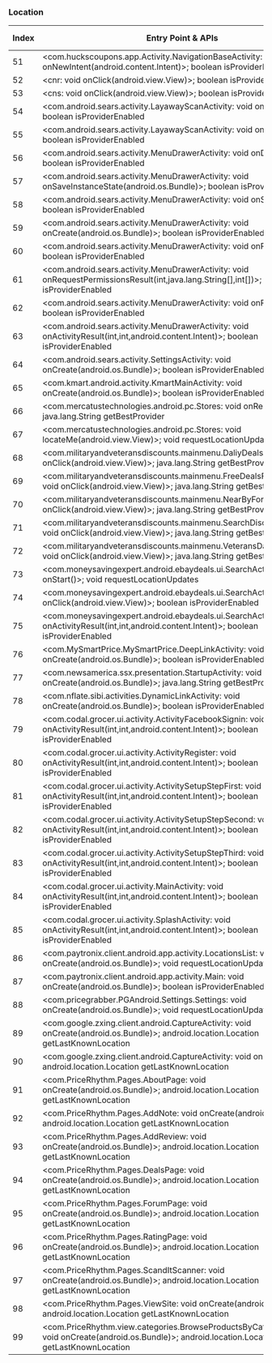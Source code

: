 ### Location
| Index | Entry Point & APIs | Screen shot | Resource id | Label |
| ------------- | ------------- | ------------- |-------------|-------------|
| 51 | <com.huckscoupons.app.Activity.NavigationBaseActivity: void onNewIntent(android.content.Intent)>; boolean isProviderEnabled | ![](D:\COSMOS\output\py\Play_win8\Shopping\com.huckscoupons.app\com.huckscoupons.app.Activity.NavigationBaseActivity.png) |  | |
| 52 | <cnr: void onClick(android.view.View)>; boolean isProviderEnabled | ![](D:\COSMOS\output\py\Play_win8\Shopping\com.huckscoupons.app\com.huckscoupons.app.Activity.NavigationBaseActivity.png) |  | |
| 53 | <cns: void onClick(android.view.View)>; boolean isProviderEnabled | ![](D:\COSMOS\output\py\Play_win8\Shopping\com.huckscoupons.app\com.huckscoupons.app.Activity.NavigationBaseActivity.png) |  | |
| 54 | <com.android.sears.activity.LayawayScanActivity: void onResume()>; boolean isProviderEnabled | ![](D:\COSMOS\output\py\Play_win8\Shopping\com.sears.android\com.android.sears.activity.LayawayScanActivity.png) |  | |
| 55 | <com.android.sears.activity.LayawayScanActivity: void onPause()>; boolean isProviderEnabled | ![](D:\COSMOS\output\py\Play_win8\Shopping\com.sears.android\com.android.sears.activity.LayawayScanActivity.png) |  | |
| 56 | <com.android.sears.activity.MenuDrawerActivity: void onDestroy()>; boolean isProviderEnabled | ![](D:\COSMOS\output\py\Play_win8\Shopping\com.kmart.android\com.android.sears.activity.MenuDrawerActivity.png) |  | |
| 57 | <com.android.sears.activity.MenuDrawerActivity: void onSaveInstanceState(android.os.Bundle)>; boolean isProviderEnabled | ![](D:\COSMOS\output\py\Play_win8\Shopping\com.kmart.android\com.android.sears.activity.MenuDrawerActivity.png) |  | |
| 58 | <com.android.sears.activity.MenuDrawerActivity: void onStart()>; boolean isProviderEnabled | ![](D:\COSMOS\output\py\Play_win8\Shopping\com.kmart.android\com.android.sears.activity.MenuDrawerActivity.png) |  | |
| 59 | <com.android.sears.activity.MenuDrawerActivity: void onCreate(android.os.Bundle)>; boolean isProviderEnabled | ![](D:\COSMOS\output\py\Play_win8\Shopping\com.kmart.android\com.android.sears.activity.MenuDrawerActivity.png) |  | |
| 60 | <com.android.sears.activity.MenuDrawerActivity: void onResume()>; boolean isProviderEnabled | ![](D:\COSMOS\output\py\Play_win8\Shopping\com.kmart.android\com.android.sears.activity.MenuDrawerActivity.png) |  | |
| 61 | <com.android.sears.activity.MenuDrawerActivity: void onRequestPermissionsResult(int,java.lang.String[],int[])>; boolean isProviderEnabled | ![](D:\COSMOS\output\py\Play_win8\Shopping\com.kmart.android\com.android.sears.activity.MenuDrawerActivity.png) |  | |
| 62 | <com.android.sears.activity.MenuDrawerActivity: void onPause()>; boolean isProviderEnabled | ![](D:\COSMOS\output\py\Play_win8\Shopping\com.kmart.android\com.android.sears.activity.MenuDrawerActivity.png) |  | |
| 63 | <com.android.sears.activity.MenuDrawerActivity: void onActivityResult(int,int,android.content.Intent)>; boolean isProviderEnabled | ![](D:\COSMOS\output\py\Play_win8\Shopping\com.kmart.android\com.android.sears.activity.MenuDrawerActivity.png) |  | |
| 64 | <com.android.sears.activity.SettingsActivity: void onCreate(android.os.Bundle)>; boolean isProviderEnabled | ![](D:\COSMOS\output\py\Play_win8\Shopping\com.sears.android\com.android.sears.activity.SettingsActivity.png) |  | |
| 65 | <com.kmart.android.activity.KmartMainActivity: void onCreate(android.os.Bundle)>; boolean isProviderEnabled | ![](D:\COSMOS\output\py\Play_win8\Shopping\com.kmart.android\com.kmart.android.activity.KmartMainActivity.png) |  | |
| 66 | <com.mercatustechnologies.android.pc.Stores: void onResume()>; java.lang.String getBestProvider | ![](D:\COSMOS\output\py\Play_win8\Shopping\com.mercatustechnologies.android.pc\com.mercatustechnologies.android.pc.Stores.png) |  | |
| 67 | <com.mercatustechnologies.android.pc.Stores: void locateMe(android.view.View)>; void requestLocationUpdates | ![](D:\COSMOS\output\py\Play_win8\Shopping\com.mercatustechnologies.android.pc\com.mercatustechnologies.android.pc.Stores.png) |  | |
| 68 | <com.militaryandveteransdiscounts.mainmenu.DaliyDealsActivity: void onClick(android.view.View)>; java.lang.String getBestProvider | ![](D:\COSMOS\output\py\Play_win8\Shopping\com.militaryandveteransdiscounts.android\com.militaryandveteransdiscounts.mainmenu.DaliyDealsActivity.png) |  | |
| 69 | <com.militaryandveteransdiscounts.mainmenu.FreeDealsFormActivity: void onClick(android.view.View)>; java.lang.String getBestProvider | ![](D:\COSMOS\output\py\Play_win8\Shopping\com.militaryandveteransdiscounts.android\com.militaryandveteransdiscounts.mainmenu.FreeDealsFormActivity.png) |  | |
| 70 | <com.militaryandveteransdiscounts.mainmenu.NearByFormActivity: void onClick(android.view.View)>; java.lang.String getBestProvider | ![](D:\COSMOS\output\py\Play_win8\Shopping\com.militaryandveteransdiscounts.android\com.militaryandveteransdiscounts.mainmenu.NearByFormActivity.png) |  | |
| 71 | <com.militaryandveteransdiscounts.mainmenu.SearchDiscountsActivity: void onClick(android.view.View)>; java.lang.String getBestProvider | ![](D:\COSMOS\output\py\Play_win8\Shopping\com.militaryandveteransdiscounts.android\com.militaryandveteransdiscounts.mainmenu.SearchDiscountsActivity.png) |  | |
| 72 | <com.militaryandveteransdiscounts.mainmenu.VeteransDayFormActivity: void onClick(android.view.View)>; java.lang.String getBestProvider | ![](D:\COSMOS\output\py\Play_win8\Shopping\com.militaryandveteransdiscounts.android\com.militaryandveteransdiscounts.mainmenu.VeteransDayFormActivity.png) |  | |
| 73 | <com.moneysavingexpert.android.ebaydeals.ui.SearchActivity: void onStart()>; void requestLocationUpdates | ![](D:\COSMOS\output\py\Play_win8\Shopping\com.moneysavingexpert.android.ebaydeals\com.moneysavingexpert.android.ebaydeals.ui.SearchActivity.png) |  | |
| 74 | <com.moneysavingexpert.android.ebaydeals.ui.SearchActivity: void onClick(android.view.View)>; boolean isProviderEnabled | ![](D:\COSMOS\output\py\Play_win8\Shopping\com.moneysavingexpert.android.ebaydeals\com.moneysavingexpert.android.ebaydeals.ui.SearchActivity.png) |  | |
| 75 | <com.moneysavingexpert.android.ebaydeals.ui.SearchActivity: void onActivityResult(int,int,android.content.Intent)>; boolean isProviderEnabled | ![](D:\COSMOS\output\py\Play_win8\Shopping\com.moneysavingexpert.android.ebaydeals\com.moneysavingexpert.android.ebaydeals.ui.SearchActivity.png) |  | |
| 76 | <com.MySmartPrice.MySmartPrice.DeepLinkActivity: void onCreate(android.os.Bundle)>; boolean isProviderEnabled | ![](D:\COSMOS\output\py\Play_win8\Shopping\com.MySmartPrice.MySmartPrice\com.MySmartPrice.MySmartPrice.DeepLinkActivity.png) |  | |
| 77 | <com.newsamerica.ssx.presentation.StartupActivity: void onCreate(android.os.Bundle)>; java.lang.String getBestProvider | ![](D:\COSMOS\output\py\Play_win8\Shopping\com.newsamerica.ssx\com.newsamerica.ssx.presentation.StartupActivity.png) |  | |
| 78 | <com.nflate.sibi.activities.DynamicLinkActivity: void onCreate(android.os.Bundle)>; boolean isProviderEnabled | ![](D:\COSMOS\output\py\Play_win8\Shopping\com.nflate.sibifull\com.nflate.sibi.activities.DynamicLinkActivity.png) |  | |
| 79 | <com.codal.grocer.ui.activity.ActivityFacebookSignin: void onActivityResult(int,int,android.content.Intent)>; boolean isProviderEnabled | ![](D:\COSMOS\output\py\Play_win8\Shopping\com.omnicd.grocer\com.codal.grocer.ui.activity.ActivityFacebookSignin.png) |  | |
| 80 | <com.codal.grocer.ui.activity.ActivityRegister: void onActivityResult(int,int,android.content.Intent)>; boolean isProviderEnabled | ![](D:\COSMOS\output\py\Play_win8\Shopping\com.omnicd.grocer\com.codal.grocer.ui.activity.ActivityRegister.png) |  | |
| 81 | <com.codal.grocer.ui.activity.ActivitySetupStepFirst: void onActivityResult(int,int,android.content.Intent)>; boolean isProviderEnabled | ![](D:\COSMOS\output\py\Play_win8\Shopping\com.omnicd.grocer\com.codal.grocer.ui.activity.ActivitySetupStepFirst.png) |  | |
| 82 | <com.codal.grocer.ui.activity.ActivitySetupStepSecond: void onActivityResult(int,int,android.content.Intent)>; boolean isProviderEnabled | ![](D:\COSMOS\output\py\Play_win8\Shopping\com.omnicd.grocer\com.codal.grocer.ui.activity.ActivitySetupStepSecond.png) |  | |
| 83 | <com.codal.grocer.ui.activity.ActivitySetupStepThird: void onActivityResult(int,int,android.content.Intent)>; boolean isProviderEnabled | ![](D:\COSMOS\output\py\Play_win8\Shopping\com.omnicd.grocer\com.codal.grocer.ui.activity.ActivitySetupStepThird.png) |  | |
| 84 | <com.codal.grocer.ui.activity.MainActivity: void onActivityResult(int,int,android.content.Intent)>; boolean isProviderEnabled | ![](D:\COSMOS\output\py\Play_win8\Shopping\com.omnicd.grocer\com.codal.grocer.ui.activity.MainActivity.png) |  | |
| 85 | <com.codal.grocer.ui.activity.SplashActivity: void onActivityResult(int,int,android.content.Intent)>; boolean isProviderEnabled | ![](D:\COSMOS\output\py\Play_win8\Shopping\com.omnicd.grocer\com.codal.grocer.ui.activity.SplashActivity.png) |  | |
| 86 | <com.paytronix.client.android.app.activity.LocationsList: void onCreate(android.os.Bundle)>; void requestLocationUpdates | ![](D:\COSMOS\output\py\Play_win8\Shopping\com.paytronix.client.android.app.cpk\com.paytronix.client.android.app.activity.LocationsList.png) |  | |
| 87 | <com.paytronix.client.android.app.activity.Main: void onCreate(android.os.Bundle)>; boolean isProviderEnabled | ![](D:\COSMOS\output\py\Play_win8\Shopping\com.paytronix.client.android.app.cpk\com.paytronix.client.android.app.activity.Main.png) |  | |
| 88 | <com.pricegrabber.PGAndroid.Settings.Settings: void onCreate(android.os.Bundle)>; void requestLocationUpdates | ![](D:\COSMOS\output\py\Play_win8\Shopping\com.pricegrabber.PGAndroid\com.pricegrabber.PGAndroid.Settings.Settings.png) |  | |
| 89 | <com.google.zxing.client.android.CaptureActivity: void onCreate(android.os.Bundle)>; android.location.Location getLastKnownLocation | ![](D:\COSMOS\output\py\Play_win8\Shopping\com.PriceRhythm\com.google.zxing.client.android.CaptureActivity.png) |  | |
| 90 | <com.google.zxing.client.android.CaptureActivity: void onDestroy()>; android.location.Location getLastKnownLocation | ![](D:\COSMOS\output\py\Play_win8\Shopping\com.PriceRhythm\com.google.zxing.client.android.CaptureActivity.png) |  | |
| 91 | <com.PriceRhythm.Pages.AboutPage: void onCreate(android.os.Bundle)>; android.location.Location getLastKnownLocation | ![](D:\COSMOS\output\py\Play_win8\Shopping\com.PriceRhythm\com.PriceRhythm.Pages.AboutPage.png) |  | |
| 92 | <com.PriceRhythm.Pages.AddNote: void onCreate(android.os.Bundle)>; android.location.Location getLastKnownLocation | ![](D:\COSMOS\output\py\Play_win8\Shopping\com.PriceRhythm\com.PriceRhythm.Pages.AddNote.png) |  | |
| 93 | <com.PriceRhythm.Pages.AddReview: void onCreate(android.os.Bundle)>; android.location.Location getLastKnownLocation | ![](D:\COSMOS\output\py\Play_win8\Shopping\com.PriceRhythm\com.PriceRhythm.Pages.AddReview.png) |  | |
| 94 | <com.PriceRhythm.Pages.DealsPage: void onCreate(android.os.Bundle)>; android.location.Location getLastKnownLocation | ![](D:\COSMOS\output\py\Play_win8\Shopping\com.PriceRhythm\com.PriceRhythm.Pages.DealsPage.png) |  | |
| 95 | <com.PriceRhythm.Pages.ForumPage: void onCreate(android.os.Bundle)>; android.location.Location getLastKnownLocation | ![](D:\COSMOS\output\py\Play_win8\Shopping\com.PriceRhythm\com.PriceRhythm.Pages.ForumPage.png) |  | |
| 96 | <com.PriceRhythm.Pages.RatingPage: void onCreate(android.os.Bundle)>; android.location.Location getLastKnownLocation | ![](D:\COSMOS\output\py\Play_win8\Shopping\com.PriceRhythm\com.PriceRhythm.Pages.RatingPage.png) |  | |
| 97 | <com.PriceRhythm.Pages.ScandItScanner: void onCreate(android.os.Bundle)>; android.location.Location getLastKnownLocation | ![](D:\COSMOS\output\py\Play_win8\Shopping\com.PriceRhythm\com.PriceRhythm.Pages.ScandItScanner.png) |  | |
| 98 | <com.PriceRhythm.Pages.ViewSite: void onCreate(android.os.Bundle)>; android.location.Location getLastKnownLocation | ![](D:\COSMOS\output\py\Play_win8\Shopping\com.PriceRhythm\com.PriceRhythm.Pages.ViewSite.png) |  | |
| 99 | <com.PriceRhythm.view.categories.BrowseProductsByCategoryActivity: void onCreate(android.os.Bundle)>; android.location.Location getLastKnownLocation | ![](D:\COSMOS\output\py\Play_win8\Shopping\com.PriceRhythm\com.PriceRhythm.view.categories.BrowseProductsByCategoryActivity.png) |  | |
